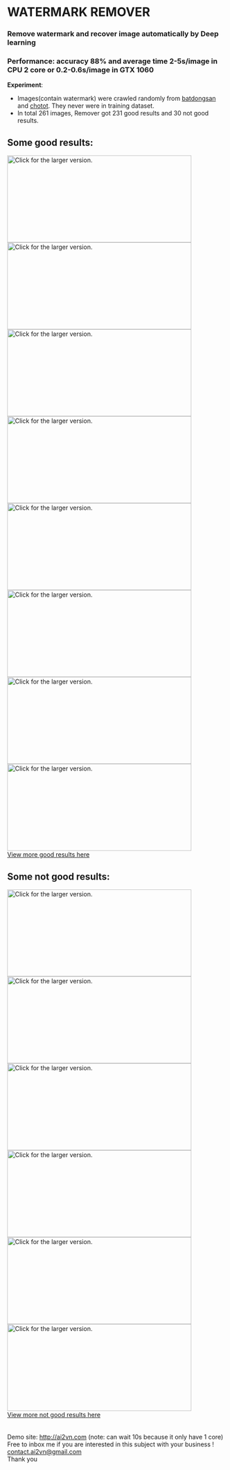 # WATERMARK REMOVER
### Remove watermark and recover image automatically by Deep learning</h1>
### Performance: accuracy 88% and average time 2-5s/image in CPU 2 core or 0.2-0.6s/image in GTX 1060
**Experiment**:<br/>
- Images(contain watermark) were crawled randomly from [batdongsan](https://batdongsan.com.vn/ban-nha-rieng) and [chotot](https://nha.chotot.com/toan-quoc/mua-ban-bat-dong-san). They never were in training dataset.<br/>
- In total 261 images, Remover got 231 good results and 30 not good results.

## Some good results:
<a href="https://drive.google.com/uc?export=view&id=1Nm1oWe237gU34HwyDA3SEzyvRfyLSBKn"><img src="https://drive.google.com/uc?export=view&id=1Nm1oWe237gU34HwyDA3SEzyvRfyLSBKn" width="425" height="200"  title="Click for the larger version." /></a>
<a href="https://drive.google.com/uc?export=view&id=149qjSsD7_m7Wwt9OG5U1FmwDtFlqXNDU"><img src="https://drive.google.com/uc?export=view&id=149qjSsD7_m7Wwt9OG5U1FmwDtFlqXNDU" width="425" height="200"  title="Click for the larger version." /></a>
<br/>
<a href="https://drive.google.com/uc?export=view&id=1ZC3n5xkO9mSTY_FZ1twkL23of1t6UY_6"><img src="https://drive.google.com/uc?export=view&id=1ZC3n5xkO9mSTY_FZ1twkL23of1t6UY_6" width="425" height="200"  title="Click for the larger version." /></a>
<a href="https://drive.google.com/uc?export=view&id=1zXx7Wj3C1hnSrYDyEO15PVCs88CYdvmT"><img src="https://drive.google.com/uc?export=view&id=1zXx7Wj3C1hnSrYDyEO15PVCs88CYdvmT" width="425" height="200"  title="Click for the larger version." /></a>
<br/>
<a href="https://drive.google.com/uc?export=view&id=1LKccvfNoqRc94fs3ecsln-qs74RONvgb"><img src="https://drive.google.com/uc?export=view&id=1LKccvfNoqRc94fs3ecsln-qs74RONvgb" width="425" height="200"  title="Click for the larger version." /></a>
<a href="https://drive.google.com/uc?export=view&id=14sDHyNuYHQ3ekRUvauiS1VPfPyxNUm93"><img src="https://drive.google.com/uc?export=view&id=14sDHyNuYHQ3ekRUvauiS1VPfPyxNUm93" width="425" height="200"  title="Click for the larger version." /></a>
<br/>
<a href="https://drive.google.com/uc?export=view&id=1TWndgEKOWKt7PAbnF4ZLOdOat8WwSXn3"><img src="https://drive.google.com/uc?export=view&id=1TWndgEKOWKt7PAbnF4ZLOdOat8WwSXn3" width="425" height="200"  title="Click for the larger version." /></a>
<a href="https://drive.google.com/uc?export=view&id=1rNcrxRLkEqA2HNve-bIubf9SvU19Os3-"><img src="https://drive.google.com/uc?export=view&id=1rNcrxRLkEqA2HNve-bIubf9SvU19Os3-" width="425" height="200"  title="Click for the larger version." /></a>
<br/>
[View more good results here](https://drive.google.com/open?id=1qJWHdW-2YTaZFxPWUDnL0DULSDWsZnxX)
<br/>

## Some not good results:
<a href="https://drive.google.com/uc?export=view&id=1aAnyqgiY-SBOONV4rSzNLjZ9FU12SQbY"><img src="https://drive.google.com/uc?export=view&id=1aAnyqgiY-SBOONV4rSzNLjZ9FU12SQbY" width="425" height="200"  title="Click for the larger version." /></a>
<a href="https://drive.google.com/uc?export=view&id=1j6IIWq4GXcx6ecKIbWJKW6Do0dIT_obE"><img src="https://drive.google.com/uc?export=view&id=1j6IIWq4GXcx6ecKIbWJKW6Do0dIT_obE" width="425" height="200"  title="Click for the larger version." /></a>
<br/>
<a href="https://drive.google.com/uc?export=view&id=11vvFDlNPhmw28Ftoyw_FyFjA_heRv3RN"><img src="https://drive.google.com/uc?export=view&id=11vvFDlNPhmw28Ftoyw_FyFjA_heRv3RN" width="425" height="200"  title="Click for the larger version." /></a>
<a href="https://drive.google.com/uc?export=view&id=1mws7dmGfNHNe3sEvQsu6QuM48UjV29je"><img src="https://drive.google.com/uc?export=view&id=1mws7dmGfNHNe3sEvQsu6QuM48UjV29je" width="425" height="200"  title="Click for the larger version." /></a>
<br/>
<a href="https://drive.google.com/uc?export=view&id=1BDHDLXZ7UHLD1-4PlkKVhKjB3l8slDmq"><img src="https://drive.google.com/uc?export=view&id=1BDHDLXZ7UHLD1-4PlkKVhKjB3l8slDmq" width="425" height="200"  title="Click for the larger version." /></a>
<a href="https://drive.google.com/uc?export=view&id=1D9S-haGpEQ7H96Dcol2XRmYNCvH7Pp0F"><img src="https://drive.google.com/uc?export=view&id=1D9S-haGpEQ7H96Dcol2XRmYNCvH7Pp0F" width="425" height="200"  title="Click for the larger version." /></a>
<br/>
[View more not good results here](https://drive.google.com/open?id=1bzmUG9KMg_c_wY-x6zTUNpeGjqjx8O9i)
<br/>
<br/>
<br/>
Demo site: http://ai2vn.com  (note: can wait 10s because it only have 1 core)<br/>
Free to inbox me if you are interested in this subject with your business !<br/>
contact.ai2vn@gmail.com<br/>
Thank you
